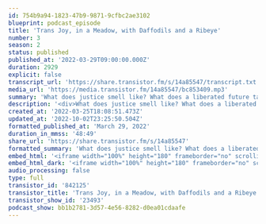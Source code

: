 ```yaml
---
id: 754b9a94-1823-47b9-9871-9cfbc2ae3102
blueprint: podcast_episode
title: 'Trans Joy, in a Meadow, with Daffodils and a Ribeye'
number: 3
season: 2
status: published
published_at: '2022-03-29T09:00:00.000Z'
duration: 2929
explicit: false
transcript_url: 'https://share.transistor.fm/s/14a85547/transcript.txt'
media_url: 'https://media.transistor.fm/14a85547/bc853409.mp3'
summary: 'What does justice smell like? What does a liberated future taste like? Black trans queer artist, scholar, educator, and dreamer TK Morton (ze/zir) has a vision all mapped out and at the center of it all is joy. We chat about seeking daily joy, the importance of seeing trans folks with different body types, and visualizing trans joy using all the senses. '
description: '<div>What does justice smell like? What does a liberated future taste like? Black trans queer artist, scholar, educator, and dreamer <a href="https://www.tkmorton.com/">TK Morton</a> (ze/zir) has a vision all mapped out and at the center of it all is joy. We chat about seeking daily joy, the importance of seeing trans folks with different body types, and visualizing trans joy using all the senses.</div><div><br></div><div>To learn more about TK’s work around trans joy, check out <a href="https://www.tkmorton.com/">https://www.tkmorton.com/</a> or find zir on <a href="https://www.tiktok.com/@queerboii">TikTok</a> and <a href="https://www.instagram.com/queerkid/">Instagram</a></div><div><br></div><div>Content creators mentioned in this episode:&nbsp;</div><ul><li>Mercury Stardust aka <a href="https://www.tiktok.com/@mercurystardust">Trans Handy Ma’am</a></li><li>August aka <a href="https://www.tiktok.com/@withloveaugust">With Love, August</a></li></ul><div><br>Resources and articles about Lia Thomas and trans athletes, referenced in this episode’s intro:&nbsp;</div><ul><li>“Swimmer Lia Thomas becomes first known trans athlete to win Div1 national championship” <a href="https://www.espn.com/college-sports/story/_/id/33529775/amid-protests-pennsylvania-swimmer-lia-thomas-becomes-first-known-transgender-athlete-win-division-national-championship">ESPN article</a></li><li>“The Debate Over Swimmer Lia Thomas at the NCAA Championships” <a href="https://podcasts.apple.com/us/podcast/espn-daily/id1482680261?i=1000554346514">ESPN Daily podcast episode &nbsp;</a></li><li><a href="https://www.transathlete.com/take-action">TransAthlete.com</a>: A resource and policy hub created by trans athlete Chris Mosier to create greater inclusion in athletics &nbsp;</li></ul><div><br>For questions, comments or feedback about this episode: <a href="mailto:lastbite@sgdinstitute.org">lastbite@sgdinstitute.org</a>&nbsp;</div><div><br></div><div>Find us on <a href="https://twitter.com/sgdinstitute/">Twitter</a>, <a href="https://www.facebook.com/sgdinstitute">Facebook</a> and <a href="https://www.instagram.com/sgdinstitute/">Instagram</a> or at <a href="https://sgdinstitute.org">sgdinstitute.org</a></div><div><br></div><div>Host:<a href="https://www.instagram.com/tranzwrites/"> R.B. Brooks,</a> they/them, director of programs for the Midwest Institute for Sexuality and Gender Diversity</div><div><br></div><div>Cover art: Adrienne McCormick</div>'
created_at: '2022-03-25T18:08:51.473Z'
updated_at: '2022-10-02T23:25:50.504Z'
formatted_published_at: 'March 29, 2022'
duration_in_mmss: '48:49'
share_url: 'https://share.transistor.fm/s/14a85547'
formatted_summary: 'What does justice smell like? What does a liberated future taste like? Black trans queer artist, scholar, educator, and dreamer TK Morton (ze/zir) has a vision all mapped out and at the center of it all is joy. We chat about seeking daily joy, the importance of seeing trans folks with different body types, and visualizing trans joy using all the senses. '
embed_html: '<iframe width="100%" height="180" frameborder="no" scrolling="no" seamless src="https://share.transistor.fm/e/14a85547"></iframe>'
embed_html_dark: '<iframe width="100%" height="180" frameborder="no" scrolling="no" seamless src="https://share.transistor.fm/e/14a85547/dark"></iframe>'
audio_processing: false
type: full
transistor_id: '842125'
transistor_title: 'Trans Joy, in a Meadow, with Daffodils and a Ribeye'
transistor_show_id: '23493'
podcast_show: bb1b2781-3d57-4e56-8282-d0ea01cdaafe
---
```

